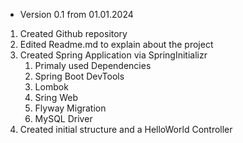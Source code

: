* Version 0.1 from 01.01.2024
1. Created Github repository
2. Edited Readme.md to explain about the project
3. Created Spring Application via SpringInitializr
    1. Primaly used Dependencies
    2. Spring Boot DevTools
    3. Lombok
    4. Sring Web
    5. Flyway Migration
    6. MySQL Driver
4. Created initial structure and a HelloWorld Controller     
